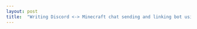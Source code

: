 ```yaml
---
layout: post
title:  "Writing Discord <-> Minecraft chat sending and linking bot using MongoDB"
---
```

